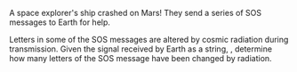 A space explorer's ship crashed on Mars! They send a series of SOS messages to Earth for help.

Letters in some of the SOS messages are altered by cosmic radiation during transmission. Given the signal received by Earth as a string, , determine how many letters of the SOS message have been changed by radiation.